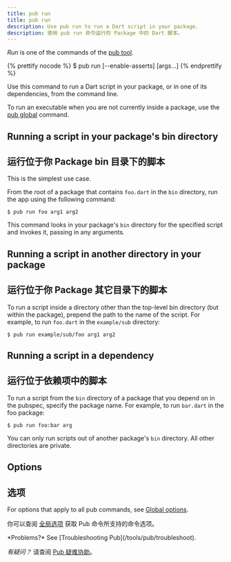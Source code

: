 ```yaml
---
title: pub run
title: pub run
description: Use pub run to run a Dart script in your package.
description: 使用 pub run 命令运行你 Package 中的 Dart 脚本。
---
```


_Run_ is one of the commands of the [pub tool](/tools/pub/cmd).

{% prettify nocode %}
$ pub run [--enable-asserts] <executable> [args...]
{% endprettify %}

Use this command to run a Dart script in your package,
or in one of its dependencies, from the command line.

To run an executable when you are not currently inside a package,
use the [pub global](/tools/pub/cmd/pub-global) command.

## Running a script in your package's bin directory

## 运行位于你 Package bin 目录下的脚本

This is the simplest use case.

From the root of a package that contains `foo.dart`
in the `bin` directory, run the app using the following command:

```terminal
$ pub run foo arg1 arg2
```

This command looks in your package's `bin` directory for the
specified script and invokes it, passing in any arguments.

## Running a script in another directory in your package

## 运行位于你 Package 其它目录下的脚本

To run a script inside a directory other than the top-level
bin directory (but within the package), prepend the path
to the name of the script.
For example, to run `foo.dart` in the `example/sub` directory:

```terminal
$ pub run example/sub/foo arg1 arg2
```

## Running a script in a dependency

## 运行位于依赖项中的脚本

To run a script from the `bin` directory of a package that you depend on
in the pubspec, specify the package name.
For example, to run `bar.dart` in the foo package:

```terminal
$ pub run foo:bar arg
```

You can only run scripts out of another package's `bin` directory.
All other directories are private.

## Options

## 选项

For options that apply to all pub commands, see
[Global options](/tools/pub/cmd#global-options).

你可以查阅 [全局选项](/tools/pub/cmd#global-options) 获取 Pub 命令所支持的命令选项。

<aside class="alert alert-info" markdown="1">
  *Problems?* See [Troubleshooting Pub](/tools/pub/troubleshoot).

  *有疑问？* 请查阅 [Pub 疑难协助](/tools/pub/troubleshoot)。
</aside>
